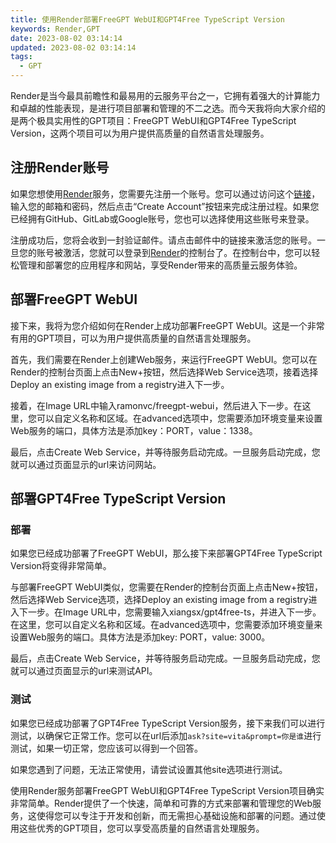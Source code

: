 ```yaml
---
title: 使用Render部署FreeGPT WebUI和GPT4Free TypeScript Version
keywords: Render,GPT
date: 2023-08-02 03:14:14
updated: 2023-08-02 03:14:14
tags:
  - GPT
---
```


Render是当今最具前瞻性和最易用的云服务平台之一，它拥有着强大的计算能力和卓越的性能表现，是进行项目部署和管理的不二之选。而今天我将向大家介绍的是两个极具实用性的GPT项目：FreeGPT WebUI和GPT4Free TypeScript Version，这两个项目可以为用户提供高质量的自然语言处理服务。

<!-- more -->

## 注册Render账号

如果您想使用[Render](https://render.com/)服务，您需要先注册一个账号。您可以通过访问这个[链接](https://dashboard.render.com/register)，输入您的邮箱和密码，然后点击“Create Account”按钮来完成注册过程。如果您已经拥有GitHub、GitLab或Google账号，您也可以选择使用这些账号来登录。

注册成功后，您将会收到一封验证邮件。请点击邮件中的链接来激活您的账号。一旦您的账号被激活，您就可以登录到[Render](https://dashboard.render.com)的控制台了。在控制台中，您可以轻松管理和部署您的应用程序和网站，享受Render带来的高质量云服务体验。

## 部署FreeGPT WebUI

接下来，我将为您介绍如何在Render上成功部署FreeGPT WebUI。这是一个非常有用的GPT项目，可以为用户提供高质量的自然语言处理服务。

首先，我们需要在Render上创建Web服务，来运行FreeGPT WebUI。您可以在Render的控制台页面上点击New+按钮，然后选择Web Service选项，接着选择Deploy an existing image from a registry进入下一步。

接着，在Image URL中输入ramonvc/freegpt-webui，然后进入下一步。在这里，您可以自定义名称和区域。在advanced选项中，您需要添加环境变量来设置Web服务的端口，具体方法是添加key：PORT，value：1338。

最后，点击Create Web Service，并等待服务启动完成。一旦服务启动完成，您就可以通过页面显示的url来访问网站。


## 部署GPT4Free TypeScript Version

### 部署

如果您已经成功部署了FreeGPT WebUI，那么接下来部署GPT4Free TypeScript Version将变得非常简单。

与部署FreeGPT WebUI类似，您需要在Render的控制台页面上点击New+按钮，然后选择Web Service选项，选择Deploy an existing image from a registry进入下一步。在Image URL中，您需要输入xiangsx/gpt4free-ts，并进入下一步。在这里，您可以自定义名称和区域。在advanced选项中，您需要添加环境变量来设置Web服务的端口。具体方法是添加key: PORT，value: 3000。

最后，点击Create Web Service，并等待服务启动完成。一旦服务启动完成，您就可以通过页面显示的url来测试API。

### 测试

如果您已经成功部署了GPT4Free TypeScript Version服务，接下来我们可以进行测试，以确保它正常工作。您可以在url后添加`ask?site=vita&prompt=你是谁`进行测试，如果一切正常，您应该可以得到一个回答。

如果您遇到了问题，无法正常使用，请尝试设置其他site选项进行测试。

使用Render服务部署FreeGPT WebUI和GPT4Free TypeScript Version项目确实非常简单。Render提供了一个快速，简单和可靠的方式来部署和管理您的Web服务，这使得您可以专注于开发和创新，而无需担心基础设施和部署的问题。通过使用这些优秀的GPT项目，您可以享受高质量的自然语言处理服务。